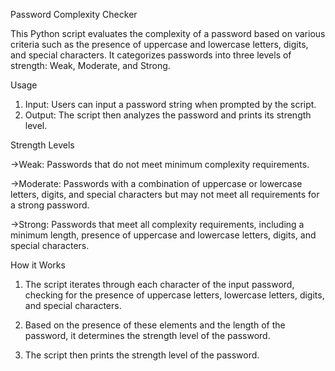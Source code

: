 Password Complexity Checker

This Python script evaluates the complexity of a password based on various criteria such as the presence of uppercase and lowercase letters, digits, and special characters. It categorizes passwords into three levels of strength: Weak, Moderate, and Strong.

Usage
1. Input: Users can input a password string when prompted by the script.
2. Output: The script then analyzes the password and prints its strength level.

   
Strength Levels

->Weak: Passwords that do not meet minimum complexity requirements.

->Moderate: Passwords with a combination of uppercase or lowercase letters, digits, and special characters but may not meet all requirements for a strong password.

->Strong: Passwords that meet all complexity requirements, including a minimum length, presence of uppercase and lowercase letters, digits, and special characters.

How it Works

1. The script iterates through each character of the input password, checking for the presence of uppercase letters, lowercase letters, digits, and special characters.

3. Based on the presence of these elements and the length of the password, it determines the strength level of the password.
  
5. The script then prints the strength level of the password.

